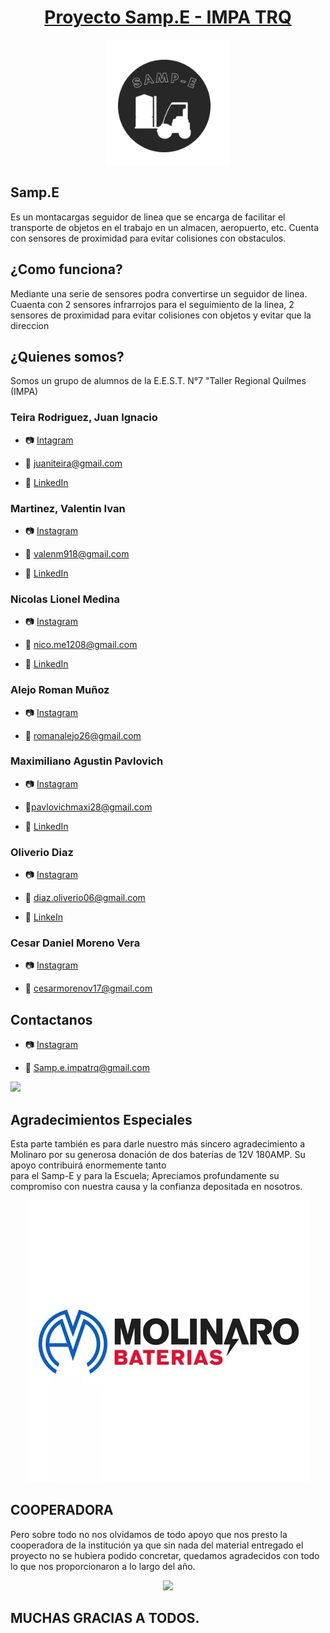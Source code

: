  <div align="center">

# [Proyecto Samp.E - IMPA TRQ](https://www.instagram.com/samp.e_/)

<img src=https://github.com/juanteira/Samp.e-2024/blob/main/LOGO/LOGO%20SAMP.E.png width="200" height="200" />

</div>

## Samp.E
Es un montacargas seguidor de linea que se encarga de facilitar el transporte de objetos en el trabajo en un almacen, aeropuerto, etc. Cuenta con sensores de proximidad para evitar colisiones con obstaculos.

## ¿Como funciona?
Mediante una serie de sensores podra convertirse un seguidor de linea. Cuaenta con 2 sensores infrarrojos para el seguimiento de la linea, 2 sensores de proximidad para evitar colisiones con objetos y evitar que la direccion  

## ¿Quienes somos?
Somos un grupo de alumnos de la E.E.S.T. N°7 "Taller Regional Quilmes (IMPA)

### Teira Rodriguez, Juan Ignacio
* 📷 [Intagram](https://www.instagram.com/brocoli_tr/)

* 📧 juaniteira@gmail.com

* 💼 [LinkedIn](https://www.linkedin.com/in/juan-ignacio-teira-rodriguez-832899302/)

### Martinez, Valentin Ivan
* 📷 [Instagram](https://www.instagram.com/_valencioo/) 

* 📧 valenm918@gmail.com

* 💼 [LinkedIn](https://www.linkedin.com/in/valentin-ivan-martinez-210978302/)

### Nicolas Lionel Medina
* 📷 [Instagram](https://www.instagram.com/_nicoo.05/)
 
* 📧 nico.me1208@gmail.com

* 💼 [LinkedIn](https://www.linkedin.com/in/nicolas-lionel-medina-719976302/)

### Alejo Roman Muñoz
* 📷 [Instagram](https://www.instagram.com/alejoroo_/)
  
* 📧 romanalejo26@gmail.com

 ### Maximiliano Agustin Pavlovich
* 📷 [Instagram](https://www.instagram.com/maxiis.1/)

* 📧pavlovichmaxi28@gmail.com

* 💼 [LinkedIn](https://www.linkedin.com/in/maxipavlovich/)


### Oliverio Diaz
* 📷 [Instagram](https://www.instagram.com/olidiazz_/) 

* 📧 diaz.oliverio06@gmail.com

* 💼 [LinkeIn](https://www.linkedin.com/in/olidiazz/)

### Cesar Daniel Moreno Vera
* 📷 [Instagram](https://www.instagram.com/cesar.daniel__/)

* 📧 cesarmorenov17@gmail.com

## Contactanos

* 📷 [Instagram](https://www.instagram.com/samp.e_/)

* 📧 Samp.e.impatrq@gmail.com


<img src= https://github.com/impatrq/samp.e/blob/main/Feria%20De%20%Ciencias%202024/GRUPO%20DIA%20DE%20LA%20FERIA%2022-11.JPG/>

## Agradecimientos Especiales

Esta parte también es para darle nuestro más sincero agradecimiento a Molinaro por su generosa donación de dos baterías de 12V 180AMP. Su apoyo contribuirá enormemente tanto          
para el Samp-E y para la Escuela;
Apreciamos profundamente su compromiso con nuestra causa y la confianza depositada en nosotros.

 <div align="center">
 <img src= https://github.com/impatrq/samp.e/blob/main/BATERIAS/DOCUMENTACION%20BATERIAS/molinaro.jpg />
 </div>

 ## COOPERADORA

 Pero sobre todo no nos olvidamos de todo apoyo que nos presto la cooperadora de la institución ya que sin nada del material entregado el proyecto no se hubiera podido concretar, 
 quedamos agradecidos con todo lo que nos proporcionaron a lo largo del año.

<div align="center">
 <img src= https://https://https://github.com/impatrq/samp.e/blob/main/Baterias/Documentacion%20Baterias/molinaro.jpg />
 </div>

 ## MUCHAS GRACIAS A TODOS.
